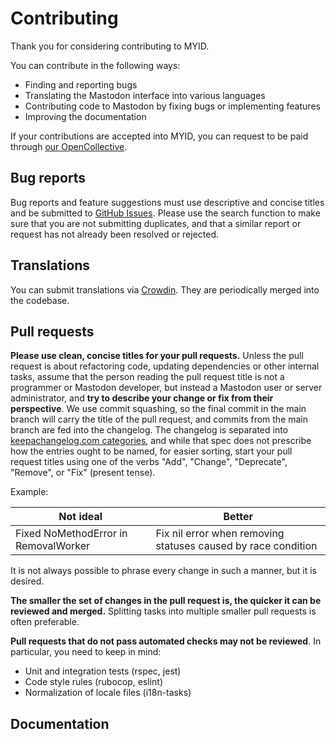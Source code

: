 Contributing
============

Thank you for considering contributing to MYID.

You can contribute in the following ways:

- Finding and reporting bugs
- Translating the Mastodon interface into various languages
- Contributing code to Mastodon by fixing bugs or implementing features
- Improving the documentation

If your contributions are accepted into MYID, you can request to be paid through [our OpenCollective](https://opencollective.com/myid).

## Bug reports

Bug reports and feature suggestions must use descriptive and concise titles and be submitted to [GitHub Issues](https://www.okglobalcoinsg.com//issues). Please use the search function to make sure that you are not submitting duplicates, and that a similar report or request has not already been resolved or rejected.

## Translations

You can submit translations via [Crowdin](https://crowdin.com/project/myid). They are periodically merged into the codebase.


## Pull requests

**Please use clean, concise titles for your pull requests.** Unless the pull request is about refactoring code, updating dependencies or other internal tasks, assume that the person reading the pull request title is not a programmer or Mastodon developer, but instead a Mastodon user or server administrator, and **try to describe your change or fix from their perspective**. We use commit squashing, so the final commit in the main branch will carry the title of the pull request, and commits from the main branch are fed into the changelog. The changelog is separated into [keepachangelog.com categories](https://keepachangelog.com/en/1.0.0/), and while that spec does not prescribe how the entries ought to be named, for easier sorting, start your pull request titles using one of the verbs "Add", "Change", "Deprecate", "Remove", or "Fix" (present tense).

Example:

|Not ideal|Better|
|---|----|
|Fixed NoMethodError in RemovalWorker|Fix nil error when removing statuses caused by race condition|

It is not always possible to phrase every change in such a manner, but it is desired.

**The smaller the set of changes in the pull request is, the quicker it can be reviewed and merged.** Splitting tasks into multiple smaller pull requests is often preferable.

**Pull requests that do not pass automated checks may not be reviewed**. In particular, you need to keep in mind:

- Unit and integration tests (rspec, jest)
- Code style rules (rubocop, eslint)
- Normalization of locale files (i18n-tasks)

## Documentation

